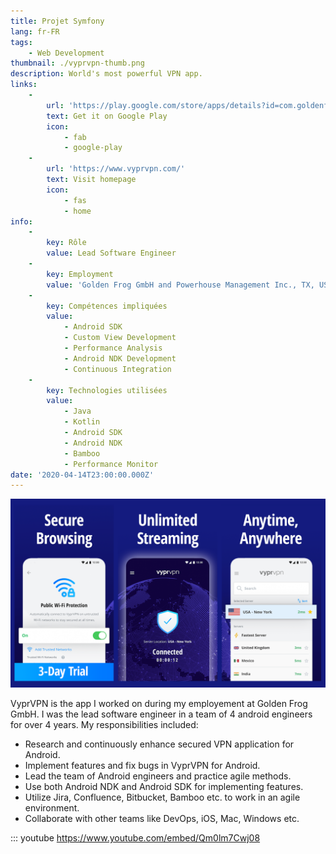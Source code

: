 ```yaml
---
title: Projet Symfony
lang: fr-FR
tags:
    - Web Development
thumbnail: ./vyprvpn-thumb.png
description: World's most powerful VPN app.
links:
    -
        url: 'https://play.google.com/store/apps/details?id=com.goldenfrog.vyprvpn.app'
        text: Get it on Google Play
        icon:
            - fab
            - google-play
    -
        url: 'https://www.vyprvpn.com/'
        text: Visit homepage
        icon:
            - fas
            - home
info:
    -
        key: Rôle
        value: Lead Software Engineer
    -
        key: Employment
        value: 'Golden Frog GmbH and Powerhouse Management Inc., TX, USA'
    -
        key: Compétences impliquées
        value:
            - Android SDK
            - Custom View Development
            - Performance Analysis
            - Android NDK Development
            - Continuous Integration
    -
        key: Technologies utilisées
        value:
            - Java
            - Kotlin
            - Android SDK
            - Android NDK
            - Bamboo
            - Performance Monitor
date: '2020-04-14T23:00:00.000Z'
---
```

![An image](/vyprvpn.png)

VyprVPN is the app I worked on during my employement at Golden Frog GmbH. I was the lead software engineer in a team of 4 android engineers for over 4 years. My responsibilities included:
- Research and continuously enhance secured VPN application for Android.
- Implement features and fix bugs in VyprVPN for Android.
- Lead the team of Android engineers and practice agile methods.
- Use both Android NDK and Android SDK for implementing features.
- Utilize Jira, Confluence, Bitbucket, Bamboo etc. to work in an agile environment. 
- Collaborate with other teams like DevOps, iOS, Mac, Windows etc.

::: youtube https://www.youtube.com/embed/Qm0lm7Cwj08
